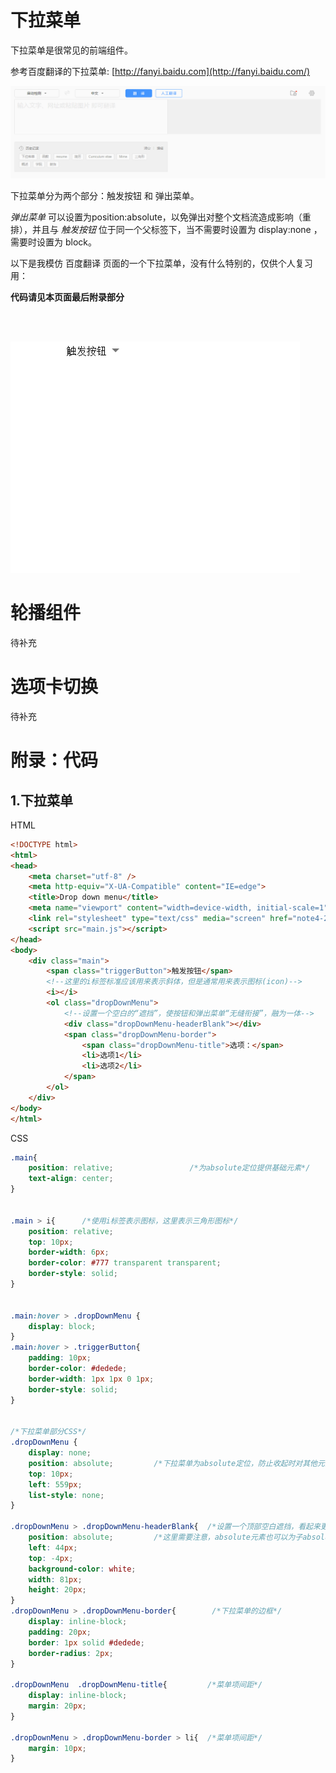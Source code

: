 # 下拉菜单

 下拉菜单是很常见的前端组件。

 参考百度翻译的下拉菜单: [http://fanyi.baidu.com](http://fanyi.baidu.com/)

 ![note4-2_example.gif](note4-2_example.gif)

 下拉菜单分为两个部分：触发按钮 和 弹出菜单。

 *弹出菜单* 可以设置为position:absolute，以免弹出对整个文档流造成影响（重排），并且与 *触发按钮* 位于同一个父标签下，当不需要时设置为 display:none ，需要时设置为 block。 

 以下是我模仿 百度翻译 页面的一个下拉菜单，没有什么特别的，仅供个人复习用：

 **代码请见本页面最后附录部分**

<br>
<br>

![note4-2_dropdown.gif](note4-2_dropdown.gif)



# 轮播组件

待补充

# 选项卡切换

待补充



# 附录：代码

## 1.下拉菜单

HTML
``` HTML
<!DOCTYPE html>
<html>
<head>
    <meta charset="utf-8" />
    <meta http-equiv="X-UA-Compatible" content="IE=edge">
    <title>Drop down menu</title>
    <meta name="viewport" content="width=device-width, initial-scale=1">
    <link rel="stylesheet" type="text/css" media="screen" href="note4-2_dropdown.css" />
    <script src="main.js"></script>
</head>
<body>
    <div class="main">
        <span class="triggerButton">触发按钮</span>
        <!--这里的i标签标准应该用来表示斜体，但是通常用来表示图标(icon)-->
        <i></i>
        <ol class="dropDownMenu">
            <!--设置一个空白的“遮挡”，使按钮和弹出菜单“无缝衔接”，融为一体-->
            <div class="dropDownMenu-headerBlank"></div>
            <span class="dropDownMenu-border">
                <span class="dropDownMenu-title">选项：</span>
                <li>选项1</li>
                <li>选项2</li>
            </span>
        </ol>
    </div>
</body>
</html>
```


CSS
``` CSS
.main{
    position: relative;                 /*为absolute定位提供基础元素*/
    text-align: center;
}


.main > i{      /*使用i标签表示图标，这里表示三角形图标*/
    position: relative;
    top: 10px;
    border-width: 6px;
    border-color: #777 transparent transparent;
    border-style: solid;
}


.main:hover > .dropDownMenu {
    display: block;
}
.main:hover > .triggerButton{
    padding: 10px;
    border-color: #dedede;
    border-width: 1px 1px 0 1px;
    border-style: solid;
}


/*下拉菜单部分CSS*/
.dropDownMenu {
    display: none;
    position: absolute;         /*下拉菜单为absolute定位，防止收起时对其他元素影响*/
    top: 10px;
    left: 559px;
    list-style: none;
}

.dropDownMenu > .dropDownMenu-headerBlank{  /*设置一个顶部空白遮挡，看起来更好看*/
    position: absolute;         /*这里需要注意，absolute元素也可以为子absolute元素提供定位*/
    left: 44px;
    top: -4px;
    background-color: white;
    width: 81px;
    height: 20px;
}
.dropDownMenu > .dropDownMenu-border{        /*下拉菜单的边框*/
    display: inline-block;
    padding: 20px;
    border: 1px solid #dedede;
    border-radius: 2px;
}

.dropDownMenu  .dropDownMenu-title{         /*菜单项间距*/
    display: inline-block;
    margin: 20px;
}

.dropDownMenu > .dropDownMenu-border > li{  /*菜单项间距*/
    margin: 10px;
}
```